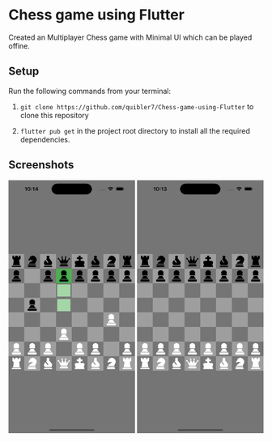 
# Chess game using Flutter
Created an Multiplayer Chess game with Minimal UI which can be played offine.

## Setup

Run the following commands from your terminal:

1) `git clone https://github.com/quibler7/Chess-game-using-Flutter` to clone this repository 

2) `flutter pub get` in the project root directory to install all the required dependencies.

## Screenshots 

<img src = "lib/chess1.png" height = 500 width =250 >
<img src = "lib/chess2.png" height = 500 width =250 >
